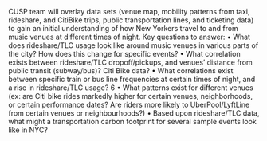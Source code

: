 CUSP team will overlay data sets (venue map, mobility patterns from taxi, rideshare, and CitiBike trips, public transportation lines, and ticketing data) to gain an initial understanding of how New Yorkers travel to and from music venues at different times of night. Key questions to answer:
• What does rideshare/TLC usage look like around music venues in various parts of the city? How does this change for specific events?
• What correlation exists between rideshare/TLC dropoff/pickups, and venues’ distance from public transit (subway/bus)? Citi Bike data?
• What correlations exist between specific train or bus line frequencies at certain times of night, and a rise in rideshare/TLC usage?
   6
                                 • What patterns exist for different venues (ex: are Citi bike rides markedly higher for certain venues, neighborhoods, or certain performance dates? Are riders more likely to UberPool/LyftLine from certain venues or neighbourhoods?)
• Based upon rideshare/TLC data, what might a transportation carbon footprint for several sample events look like in NYC?

